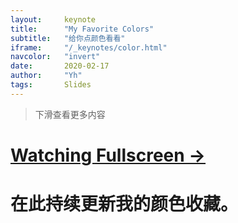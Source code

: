 ```yaml
---
layout:     keynote
title:      "My Favorite Colors"
subtitle:   "给你点颜色看看"
iframe:     "/_keynotes/color.html"
navcolor:   "invert"
date:       2020-02-17
author:     "Yh"
tags:       Slides
---
```


>下滑查看更多内容

# [Watching Fullscreen → ](http://yanshuo.io/assets/player/?deck=5e4b88cb21b47e006b0be6b3)

# 在此持续更新我的颜色收藏。
